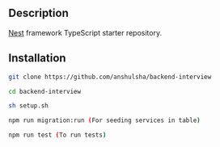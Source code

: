 ## Description

[Nest](https://github.com/nestjs/nest) framework TypeScript starter repository.

## Installation

```bash
git clone https://github.com/anshulsha/backend-interview

cd backend-interview

sh setup.sh

npm run migration:run (For seeding services in table)

npm run test (To run tests)

```
